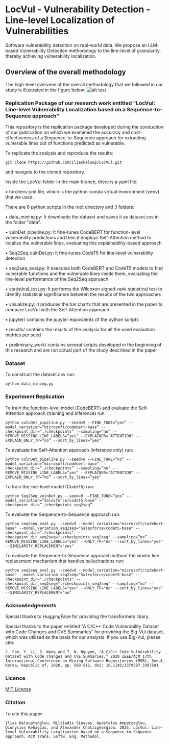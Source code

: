 # LocVul - Vulnerability Detection - Line-level Localization of Vulnerabilities
Software vulnerability detection on real-world data. We propose an LLM-based Vulnerability Detection methodology to the line-level of granularity, thereby achieving vulnerability localization.

## Overview of the overall methodology
The high-level overview of the overall methodology that we followed in our study is illustrated in the figure below:
![alt text](https://github.com/iliaskaloup/LocVul/blob/main/LocVul_overview.png?raw=true)

### Replication Package of our research work entitled "LocVul: Line-level Vulnerability Localization based on a Sequence-to-Sequence approach"
This repository is the replication package developed during the conduction of our publication on which we examined the accuracy and cost-effectiveness of a Sequence-to-Sequence approach for extracting vulnerable lines out of functions predicted as vulnerable.

To replicate the analysis and reproduce the results:

~~~
git clone https://github.com/iliaskaloup/LocVul.git
~~~

and navigate to the cloned repository.

Inside the LocVul folder in the main branch, there is a yaml file:

• torchenv.yml file, which is the python-conda virtual environment (venv) that we used.

There are 6 python scripts in the root directory and 3 folders:

• data_mining.py: It downloads the dataset and saves it as dataset.csv in the folder "data".

• vulnDet_pipeline.py: It fine-tunes CodeBERT for function-level vulnerability predictions and then it employs Self-Attention method to localize the vulnerable lines, evaluating this explainability-based approach

• Seq2Seq_vulnDet.py: It fine-tunes CodeT5 for line-level vulnerability detection

• seq2seq_eval.py: It executes both CodeBERT and CodeT5 models to find vulnerable functions and the vulnerable lines inside them, evaluating the line-level performance of the Seq2Seq approach

• statistical_test.py: It performs the Wilcoxon signed-rank statistical test to identify statistical significance between the results of the two approaches

• visualize.py: It produces the bar charts that are presented in the paper to compare LocVul with the Self-Attention approach


• jupyter/ contains the jupyter equivalents of the python scripts

• results/ contains the results of the analysis for all the used evaluation metrics per seed

• preliminary_work/ contains several scripts developed in the beginning of this research and are not actual part of the study described in the paper


### Dataset

To construct the dataset.csv run:
~~~
python data_mining.py
~~~

### Experiment Replication
To train the function-level model (CodeBERT) and evaluate the Self-Attention approach (training and inference) run:
~~~
python vulnDet_pipeline.py --seed=9 --FINE_TUNE=”yes” --model_variation=”microsoft/codebert-base” --checkpoint_dir=”./checkpoints” --sampling=”no” --REMOVE_MISSING_LINE_LABELS=”yes” --EXPLAINER="ATTENTION" --EXPLAIN_ONLY_TP=”no” --sort_by_lines=”yes”
~~~

To evaluate the Self-Attention approach (inference only) run:
~~~
python vulnDet_pipeline.py --seed=9 --FINE_TUNE=”no” --model_variation=”microsoft/codebert-base” --checkpoint_dir=”./checkpoints” --sampling=”no” --REMOVE_MISSING_LINE_LABELS=”yes” --EXPLAINER="ATTENTION" --EXPLAIN_ONLY_TP=”no” --sort_by_lines=”yes”
~~~

To train the line-level model (CodeT5) run:
~~~
python Seq2Seq_vulnDet.py --seed=9 --FINE_TUNE=”yes” --model_variation=”Salesforce/codet5-base” --checkpoint_dir=”./checkpoints_seq2seq”
~~~

To evaluate the Sequence-to-Sequence approach run:
~~~
python seq2seq_eval.py --seed=9 --model_variation="microsoft/codebert-base" --model_variation_seq2seq="Salesforce/codet5-base" --checkpoint_dir="./checkpoints" --checkpoint_dir_seq2seq="./checkpoints_seq2seq" --sampling=”no” --REMOVE_MISSING_LINE_LABELS="yes" --ONLY_TP="no" --sort_by_lines="yes" --SIMILARITY_REPLACEMENT="yes"
~~~

To evaluate the Sequence-to-Sequence approach without the similar line replacement mechanism that handles hallucinations run:
~~~
python seq2seq_eval.py --seed=9 --model_variation="microsoft/codebert-base" --model_variation_seq2seq="Salesforce/codet5-base" --checkpoint_dir="./checkpoints" --checkpoint_dir_seq2seq="./checkpoints_seq2seq" --sampling=”no” --REMOVE_MISSING_LINE_LABELS="yes" --ONLY_TP="no" --sort_by_lines="yes" --SIMILARITY_REPLACEMENT="no"
~~~

### Acknowledgements

Special thanks to HuggingFace for providing the transformers libary.

Special thanks to the paper entitled "A C/C++ Code Vulnerability Dataset with Code Changes and CVE Summaries" for providing the Big-Vul dataset, which was utilized as the basis for our analysis. If you use Big-Vul, please cite:
~~~
J. Fan, Y. Li, S. Wang and T. N. Nguyen, "A C/C++ Code Vulnerability Dataset with Code Changes and CVE Summaries," 2020 IEEE/ACM 17th International Conference on Mining Software Repositories (MSR), Seoul, Korea, Republic of, 2020, pp. 508-512, doi: 10.1145/3379597.3387501
~~~

### Licence

[MIT License](https://github.com/iliaskaloup/vulnDetection_realScenario/blob/main/LICENSE)

### Citation
To cite this paper:
~~~
Ilias Kalouptsoglou, Miltiadis Siavvas, Apostolos Ampatzoglou, Dionysios Kehagias, and Alexander Chatzigeorgiou. 2025. LocVul: Line-level Vulnerability Localization based on a Sequence-to-Sequence approach. ACM Trans. Softw. Eng. Methodol.
~~~
